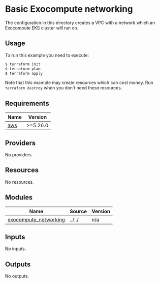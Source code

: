 # Basic Exocompute networking
The configuration in this directory creates a VPC with a network which an Exocompute EKS cluster will run on.

## Usage
To run this example you need to execute:
```bash
$ terraform init
$ terraform plan
$ terraform apply
```
Note that this example may create resources which can cost money. Run `terraform destroy` when you don't need these
resources.

<!-- BEGIN_TF_DOCS -->


## Requirements

| Name | Version |
|------|---------|
| <a name="requirement_aws"></a> [aws](#requirement\_aws) | >=5.26.0 |

## Providers

No providers.

## Resources

No resources.

## Modules

| Name | Source | Version |
|------|--------|---------|
| <a name="module_exocompute_networking"></a> [exocompute\_networking](#module\_exocompute\_networking) | ../../ | n/a |

## Inputs

No inputs.

## Outputs

No outputs.

<!-- END_TF_DOCS -->
